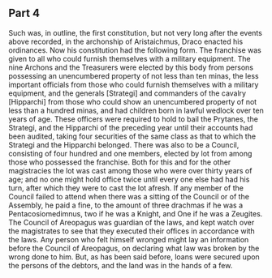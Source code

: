 ## Part 4

Such was, in outline, the first constitution, but not very long after the events above recorded, in the archonship of Aristaichmus, Draco enacted his ordinances.
Now his constitution had the following form.
The franchise was given to all who could furnish themselves with a military equipment.
The nine Archons and the Treasurers were elected by this body from persons possessing an unencumbered property of not less than ten minas, the less important officials from those who could furnish themselves with a military equipment, and the generals [Strategi] and commanders of the cavalry [Hipparchi] from those who could show an unencumbered property of not less than a hundred minas, and had children born in lawful wedlock over ten years of age.
These officers were required to hold to bail the Prytanes, the Strategi, and the Hipparchi of the preceding year until their accounts had been audited, taking four securities of the same class as that to which the Strategi and the Hipparchi belonged.
There was also to be a Council, consisting of four hundred and one members, elected by lot from among those who possessed the franchise.
Both for this and for the other magistracies the lot was cast among those who were over thirty years of age; and no one might hold office twice until every one else had had his turn, after which they were to cast the lot afresh.
If any member of the Council failed to attend when there was a sitting of the Council or of the Assembly, he paid a fine, to the amount of three drachmas if he was a Pentacosiomedimnus, two if he was a Knight, and One if he was a Zeugites.
The Council of Areopagus was guardian of the laws, and kept watch over the magistrates to see that they executed their offices in accordance with the laws.
Any person who felt himself wronged might lay an information before the Council of Areopagus, on declaring what law was broken by the wrong done to him.
But, as has been said before, loans were secured upon the persons of the debtors, and the land was in the hands of a few.

